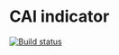 # CAI indicator

[![Build status](https://ci.appveyor.com/api/projects/status/2pqsd6pxdeq2mv49?svg=true)](https://ci.appveyor.com/project/Vasilij-jV/classes-and-inheritance)